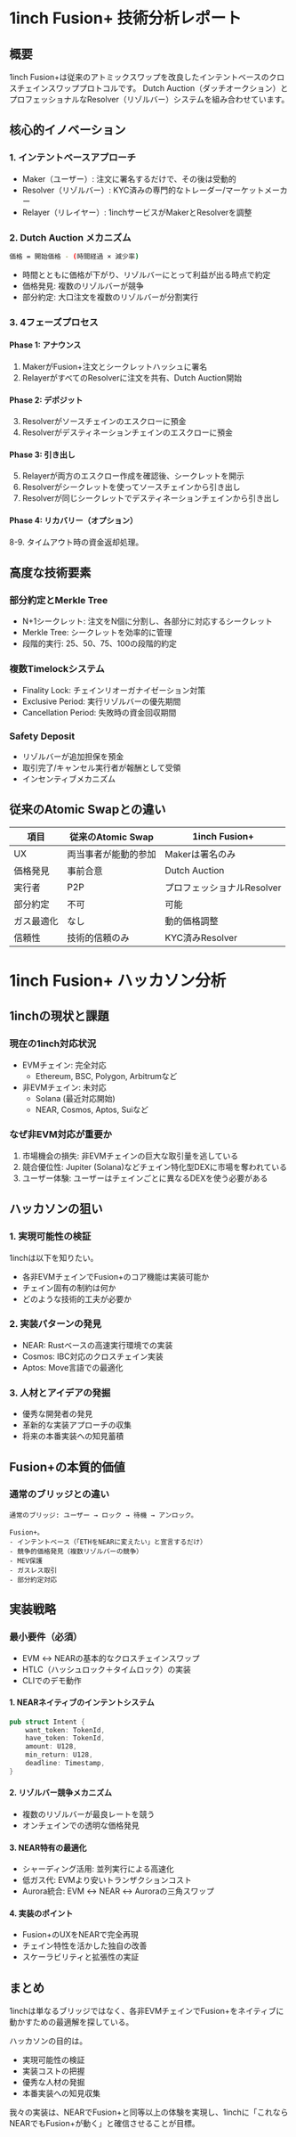 # 1inch Fusion+ 技術分析レポート

## 概要

1inch Fusion+は従来のアトミックスワップを改良したインテントベースのクロスチェインスワッププロトコルです。
Dutch Auction（ダッチオークション）とプロフェッショナルなResolver（リゾルバー）システムを組み合わせています。

## 核心的イノベーション

### 1. インテントベースアプローチ

- Maker（ユーザー）: 注文に署名するだけで、その後は受動的
- Resolver（リゾルバー）: KYC済みの専門的なトレーダー/マーケットメーカー
- Relayer（リレイヤー）: 1inchサービスがMakerとResolverを調整

### 2. Dutch Auction メカニズム

```bash
価格 = 開始価格 - (時間経過 × 減少率)
```

- 時間とともに価格が下がり、リゾルバーにとって利益が出る時点で約定
- 価格発見: 複数のリゾルバーが競争
- 部分約定: 大口注文を複数のリゾルバーが分割実行

### 3. 4フェーズプロセス

#### Phase 1: アナウンス

1. MakerがFusion+注文とシークレットハッシュに署名
2. RelayerがすべてのResolverに注文を共有、Dutch Auction開始

#### Phase 2: デポジット

3. Resolverがソースチェインのエスクローに預金
4. Resolverがデスティネーションチェインのエスクローに預金

#### Phase 3: 引き出し

5. Relayerが両方のエスクロー作成を確認後、シークレットを開示
6. Resolverがシークレットを使ってソースチェインから引き出し
7. Resolverが同じシークレットでデスティネーションチェインから引き出し

#### Phase 4: リカバリー（オプション）

8-9. タイムアウト時の資金返却処理。

## 高度な技術要素

### 部分約定とMerkle Tree

- N+1シークレット: 注文をN個に分割し、各部分に対応するシークレット
- Merkle Tree: シークレットを効率的に管理
- 段階的実行: 25、50、75、100の段階的約定

### 複数Timelockシステム

- Finality Lock: チェインリオーガナイゼーション対策
- Exclusive Period: 実行リゾルバーの優先期間
- Cancellation Period: 失敗時の資金回収期間

### Safety Deposit

- リゾルバーが追加担保を預金
- 取引完了/キャンセル実行者が報酬として受領
- インセンティブメカニズム

## 従来のAtomic Swapとの違い

| 項目 | 従来のAtomic Swap | 1inch Fusion+ |
|------|------------------|---------------|
| UX | 両当事者が能動的参加 | Makerは署名のみ |
| 価格発見 | 事前合意 | Dutch Auction |
| 実行者 | P2P | プロフェッショナルResolver |
| 部分約定 | 不可 | 可能 |
| ガス最適化 | なし | 動的価格調整 |
| 信頼性 | 技術的信頼のみ | KYC済みResolver |

# 1inch Fusion+ ハッカソン分析

## 1inchの現状と課題

### 現在の1inch対応状況
- EVMチェイン: 完全対応
  - Ethereum, BSC, Polygon, Arbitrumなど
- 非EVMチェイン:  未対応
  - Solana (最近対応開始)
  - NEAR, Cosmos, Aptos, Suiなど

### なぜ非EVM対応が重要か
1. 市場機会の損失: 非EVMチェインの巨大な取引量を逃している
2. 競合優位性: Jupiter (Solana)などチェイン特化型DEXに市場を奪われている
3. ユーザー体験: ユーザーはチェインごとに異なるDEXを使う必要がある

## ハッカソンの狙い

### 1. 実現可能性の検証
1inchは以下を知りたい。
- 各非EVMチェインでFusion+のコア機能は実装可能か
- チェイン固有の制約は何か
- どのような技術的工夫が必要か

### 2. 実装パターンの発見
- NEAR: Rustベースの高速実行環境での実装
- Cosmos: IBC対応のクロスチェイン実装
- Aptos: Move言語での最適化

### 3. 人材とアイデアの発掘
- 優秀な開発者の発見
- 革新的な実装アプローチの収集
- 将来の本番実装への知見蓄積

## Fusion+の本質的価値

### 通常のブリッジとの違い
```text
通常のブリッジ: ユーザー → ロック → 待機 → アンロック。

Fusion+。
- インテントベース（「ETHをNEARに変えたい」と宣言するだけ）
- 競争的価格発見（複数リゾルバーの競争）
- MEV保護
- ガスレス取引
- 部分約定対応
```

## 実装戦略

### 最小要件（必須）
- EVM ↔ NEARの基本的なクロスチェインスワップ
- HTLC（ハッシュロック＋タイムロック）の実装
- CLIでのデモ動作

#### 1. NEARネイティブのインテントシステム
```rust
pub struct Intent {
    want_token: TokenId,
    have_token: TokenId,
    amount: U128,
    min_return: U128,
    deadline: Timestamp,
}
```

#### 2. リゾルバー競争メカニズム
- 複数のリゾルバーが最良レートを競う
- オンチェインでの透明な価格発見

#### 3. NEAR特有の最適化
- シャーディング活用: 並列実行による高速化
- 低ガス代: EVMより安いトランザクションコスト
- Aurora統合: EVM ↔ NEAR ↔ Auroraの三角スワップ

#### 4. 実装のポイント
- Fusion+のUXをNEARで完全再現
- チェイン特性を活かした独自の改善
- スケーラビリティと拡張性の実証

## まとめ
1inchは単なるブリッジではなく、各非EVMチェインでFusion+をネイティブに動かすための最適解を探している。

ハッカソンの目的は。
- 実現可能性の検証
- 実装コストの把握
- 優秀な人材の発掘
- 本番実装への知見収集

我々の実装は、NEARでFusion+と同等以上の体験を実現し、1inchに「これならNEARでもFusion+が動く」と確信させることが目標。